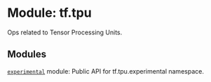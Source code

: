 <div itemscope itemtype="http://developers.google.com/ReferenceObject">
<meta itemprop="name" content="tf.tpu" />
<meta itemprop="path" content="Stable" />
</div>

# Module: tf.tpu

Ops related to Tensor Processing Units.

<!-- Placeholder for "Used in" -->


## Modules

[`experimental`](../tf/tpu/experimental.md) module: Public API for tf.tpu.experimental namespace.

